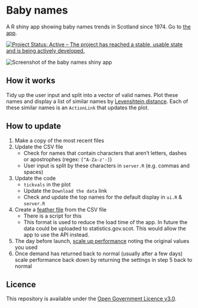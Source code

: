 Baby names
================

A R shiny app showing baby names trends in Scotland since 1974. Go to
[the app](https://scotland.shinyapps.io/nrs-baby-names/).

[![Project Status: Active – The project has reached a stable, usable
state and is being actively
developed.](https://www.repostatus.org/badges/latest/active.svg)](https://www.repostatus.org/#active)

![Screenshot of the baby names shiny
app](https://github.com/DataScienceScotland/baby_names/blob/master/Screenshot.png)

## How it works

Tidy up the user input and split into a vector of valid names. Plot
these names and display a list of similar names by [Levenshtein
distance](https://en.wikipedia.org/wiki/Levenshtein_distance). Each of
these similar names is an `ActionLink` that updates the plot.

## How to update

1.  Make a copy of the most recent files
2.  Update the CSV file
      - Check for names that contain characters that aren’t letters,
        dashes or apostrophes (regex: `[^A-Za-z'-]`)
      - User input is split by these characters in `server.R`
        (e.g. commas and spaces)
3.  Update the code
      - `tickvals` in the plot
      - Update the `Download the data` link
      - Check and update the top names for the default display in `ui.R` & `server.R`
4.  Create a [feather
    file](https://blog.rstudio.com/2016/03/29/feather/) from the CSV
    file
      - There is a script for this
      - This format is used to reduce the load time of the app. In
        future the data could be uploaded to statistics.gov.scot. This
        would allow the app to use the API instead.
5. The day before launch, [scale up performance](https://www.rstudio.com/products/shinyapps/shinyapps-io-performance-tuning/) noting the original values you used
6. Once demand has returned back to normal (usually after a few days) scale performance back down by returning the settings in step 5 back to normal

## Licence

This repository is available under the [Open Government Licence
v3.0](https://www.nationalarchives.gov.uk/doc/open-government-licence/version/3/).
